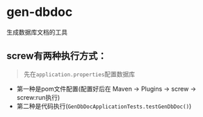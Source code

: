 # gen-dbdoc
生成数据库文档的工具
## screw有两种执行方式：
> 先在`application.properties`配置数据库  

- 第一种是pom文件配置(配置好后在 Maven -> Plugins -> screw -> screw:run执行)   
- 第二种是代码执行(`GenDbDocApplicationTests.testGenDbDoc()`)   

